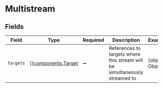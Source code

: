 # Multistream


## Fields

| Field                                                                       | Type                                                                        | Required                                                                    | Description                                                                 | Example                                                                     |
| --------------------------------------------------------------------------- | --------------------------------------------------------------------------- | --------------------------------------------------------------------------- | --------------------------------------------------------------------------- | --------------------------------------------------------------------------- |
| `Targets`                                                                   | [][components.Target](../../models/components/target.md)                    | :heavy_minus_sign:                                                          | References to targets where this stream will be simultaneously<br/>streamed to<br/> | [object Object]                                                             |